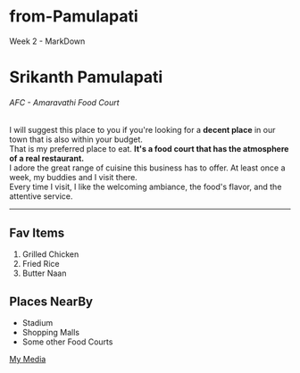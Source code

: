 # from-Pamulapati
Week 2 - MarkDown

# Srikanth Pamulapati
###### AFC - Amaravathi Food Court

I will suggest this place to you if you're looking for a **decent place** in our town that is also within your budget.<br>
That is my preferred place to eat. **It's a food court that has the atmosphere of a real restaurant.**<br>
I adore the great range of cuisine this business has to offer. At least once a week, my buddies and I visit there.<br>
Every time I visit, I like the welcoming ambiance, the food's flavor, and the attentive service.

---

## Fav Items
1. Grilled Chicken
2. Fried Rice
3. Butter Naan

## Places NearBy
* Stadium
* Shopping Malls
* Some other Food Courts

[My Media](./MyMedia.md)